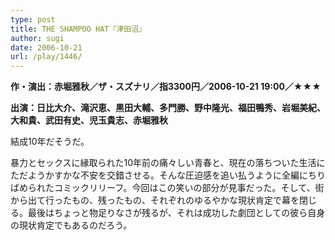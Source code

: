 ```yaml
---
type: post
title: THE SHAMPOO HAT『津田沼』
author: sugi
date: 2006-10-21
url: /play/1446/
---
```

**作・演出：赤堀雅秋／ザ・スズナリ／指3300円／2006-10-21 19:00／★★★**

**出演：日比大介、滝沢恵、黒田大輔、多門勝、野中隆光、福田鴨秀、岩堀美紀、大和貴、武田有史、児玉貴志、赤堀雅秋**

結成10年だそうだ。

暴力とセックスに縁取られた10年前の痛々しい青春と、現在の落ちついた生活にただようかすかな不安を交錯させる。そんな圧迫感を追い払うように全編にちりばめられたコミックリリーフ。今回はこの笑いの部分が見事だった。そして、街から出て行ったもの、残ったもの、それぞれのゆるやかな現状肯定で幕を閉じる。最後はちょっと物足りなさが残るが、それは成功した劇団としての彼ら自身の現状肯定でもあるのだろう。
